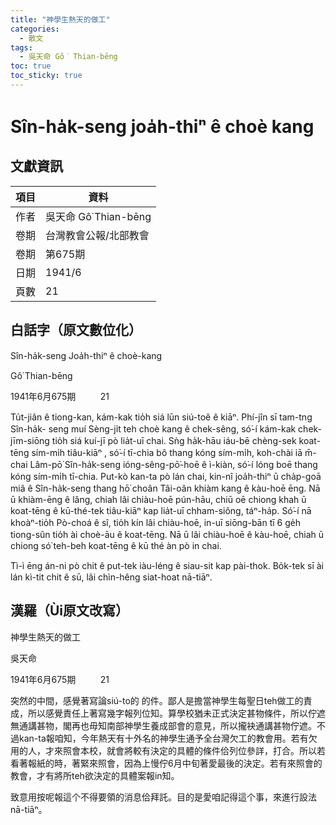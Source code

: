 ```yaml
---
title: "神學生熱天的做工"
categories:
  - 散文
tags:
  - 吳天命 Gô͘ Thian-bēng
toc: true
toc_sticky: true
---
```


# Sîn-ha̍k-seng joa̍h-thiⁿ ê choè kang

## 文獻資訊

| 項目 | 資料 |
|---|---|
| 作者 | 吳天命 Gô͘ Thian-bēng |
| 卷期 | 台灣教會公報/北部教會 |
| 卷期 | 第675期 |
| 日期 | 1941/6 |
| 頁數 | 21 |

## 白話字（原文數位化）

Sîn-ha̍k-seng Joa̍h-thiⁿ ê choè-kang

Gô͘ Thian-bēng

1941年6月675期          21

Tu̍t-jiân ê tiong-kan, kám-kak tio̍h siá lūn siú-toê ê kiāⁿ. Phí-jîn sī tam-tng Sîn-ha̍k- seng muí Sèng-ji̍t teh choè kang ê chek-sêng, só͘-í kám-kak chek-jīm-siōng tio̍h siá kuí-jī pò lia̍t-uī chai. Sǹg ha̍k-hāu iáu-bē chèng-sek koat-tēng sím-mi̍h tiâu-kiāⁿ , só͘-í tī-chia bô thang kóng sím-mi̍h, koh-chài iā m̄-chai Lâm-pō͘ Sîn-ha̍k-seng ióng-sêng-pō͘-hoē ê ì-kiàn, só͘-í lóng boē thang kóng sím-mi̍h tī-chia. Put-kò kan-ta pò lán chai, kin-nî joa̍h-thiⁿ ū cha̍p-goā miâ ê Sîn-ha̍k-seng thang hō͘ choân Tâi-oân khiàm kang ê kàu-hoē ēng. Nā ū khiàm-ēng ê lâng, chiah lâi chiàu-hoē pún-hāu, chiū oē chiong khah ū koat-tēng ê kū-thé-tek tiâu-kiāⁿ kap lia̍t-uī chham-siông, táⁿ-ha̍p. Só͘-í nā khoàⁿ-tio̍h Pò-choá ê sî, tio̍h kín lâi chiàu-hoē, in-uī siōng-bān tī 6 ge̍h tiong-sûn tio̍h ài choè-āu ê koat-tēng. Nā ū lâi chiàu-hoē ê kàu-hoē, chiah ū chiong só͘ teh-beh koat-tēng ê kū thé àn pò in chai.

Tì-ì ēng án-ni pò chit ê put-tek iàu-léng ê siau-sit kap pài-thok. Bo̍k-tek sī ài lán kì-tit chit ê sū, lâi chìn-hêng siat-hoat nā-tiāⁿ.

## 漢羅（Ùi原文改寫）

神學生熱天的做工

吳天命

1941年6月675期          21

突然的中間，感覺著寫論siú-to的 的件。鄙人是擔當神學生每聖日teh做工的責成，所以感覺責任上著寫幾字報列位知。算學校猶未正式決定甚物條件，所以佇遮無通講甚物，閣再也毋知南部神學生養成部會的意見，所以攏袂通講甚物佇遮。不過kan-ta報咱知，今年熱天有十外名的神學生通予全台灣欠工的教會用。若有欠用的人，才來照會本校，就會將較有決定的具體的條件佮列位參詳，打合。所以若看著報紙的時，著緊來照會，因為上慢佇6月中旬著愛最後的決定。若有來照會的教會，才有將所teh欲決定的具體案報in知。

致意用按呢報這个不得要領的消息佮拜託。目的是愛咱記得這个事，來進行設法nā-tiāⁿ。
